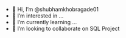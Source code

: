 - 👋 Hi, I’m @shubhamkhobragade01
- 👀 I’m interested in ...
- 🌱 I’m currently learning ...
- 💞️ I’m looking to collaborate on SQL Project
